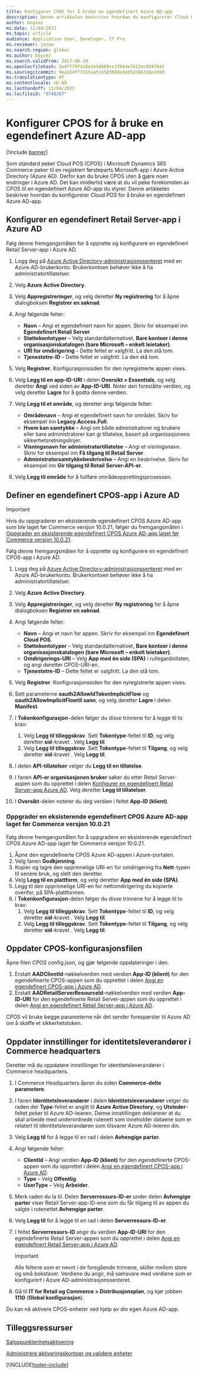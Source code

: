 ```yaml
---
title: Konfigurer CPOS for å bruke en egendefinert Azure AD-app
description: Denne artikkelen beskriver hvordan du konfigurerer Cloud POS (CPOS) for å bruke en egendefinert Azure Active Directory-app (Azure AD).
author: boycez
ms.date: 11/04/2022
ms.topic: article
audience: Application User, Developer, IT Pro
ms.reviewer: josaw
ms.search.region: global
ms.author: boycez
ms.search.validFrom: 2017-06-20
ms.openlocfilehash: 5e4ff797410e1e94869cc37684e7622ec0d97842
ms.sourcegitcommit: 9e2e54ff7d15aa51e58309da3eb52366328e199d
ms.translationtype: HT
ms.contentlocale: nb-NO
ms.lasthandoff: 11/04/2022
ms.locfileid: "9746267"
---
```

# <a name="configure-cpos-to-use-a-custom-azure-ad-app"></a>Konfigurer CPOS for å bruke en egendefinert Azure AD-app

[!include [banner](includes/banner.md)]

Som standard peker Cloud POS (CPOS) i Microsoft Dynamics 365 Commerce peker til en registrert førsteparts Microsoft-app i Azure Active Directory (Azure AD). Derfor kan du bruke CPOS uten å gjøre noen endringer i Azure AD. Det kan imidlertid være at du vil peke forekomsten av CPOS til en egendefinert Azure AD-app du styrer. Denne artikkelen beskriver hvordan du konfigurerer Cloud POS for å bruke en egendefinert Azure AD-app.

## <a name="set-up-a-custom-retail-server-app-in-azure-ad"></a>Konfigurer en egendefinert Retail Server-app i Azure AD

Følg denne fremgangsmåten for å opprette og konfigurere en egendefinert Retail Server-app i Azure AD.

1. Logg deg på [Azure Active Directory-administrasjonssenteret](https://aad.portal.azure.com) med en Azure AD-brukerkonto. Brukerkontoen behøver ikke å ha administratortillatelser.
1. Velg **Azure Active Directory**.
1. Velg **Appregistreringer**, og velg deretter **Ny registrering** for å åpne dialogboksen **Registrer en søknad**.
1. Angi følgende felter:

    - **Navn** – Angi et egendefinert navn for appen. Skriv for eksempel inn **Egendefinert Retail Server**.
    - **Støttekontotyper** – Velg standardalternativet, **Bare kontoer i denne organisasjonskatalogen (bare Microsoft – enkelt leietaker)**.
    - **URI for omdirigering** – Dette feltet er valgfritt. La den stå tom.
    - **Tjenestetre-ID** – Dette feltet er valgfritt. La den stå tom.
    
1. Velg **Registrer**. Konfigurasjonssiden for den nyregistrerte appen vises.
1. Velg **Legg til en app-ID-URI** i delen **Oversikt \> Essentials**, og velg deretter **Angi** ved siden av **App-ID-URI**. Noter den foreslåtte verdien, og velg deretter **Lagre** for å godta denne verdien. 
1. Velg **Legg til et område**, og deretter angi følgende felter:

    - **Områdenavn** – Angi et egendefinert navn for området. Skriv for eksempel inn **Legacy.Access.Full**.
    - **Hvem kan samtykke** – Angi om både administratorer og brukere eller bare administratorer kan gi tillatelse, basert på organisasjonens sikkerhetsretningslinjer.
    - **Visningsnavn for administratortillatelse** – Angi et visningsnavn. Skriv for eksempel inn **Få tilgang til Retail Server**.
    - **Administratorsamtykkebeskrivelse** – Angi en beskrivelse. Skriv for eksempel inn **Gir tilgang til Retail Server-API-er**.

1. Velg **Legg til område** for å fullføre områdeopprettingsprosessen.

## <a name="set-up-a-custom-cpos-app-in-azure-ad"></a>Definer en egendefinert CPOS-app i Azure AD

> [!IMPORTANT]
> Hvis du oppgraderer en eksisterende egendefinert CPOS Azure AD-app som ble laget før Commerce versjon 10.0.21, følger du fremgangsmåten i [Oppgrader en eksisterende egendefinert CPOS Azure AD-app laget før Commerce versjon 10.0.21](#upgrade-an-existing-custom-cpos-azure-ad-app-created-before-commerce-version-10021).

Følg denne fremgangsmåten for å opprette og konfigurere en egendefinert CPOS-app i Azure AD.

1. Logg deg på [Azure Active Directory-administrasjonssenteret](https://aad.portal.azure.com) med en Azure AD-brukerkonto. Brukerkontoen behøver ikke å ha administratortillatelser.
1. Velg **Azure Active Directory**.
1. Velg **Appregistreringer**, og velg deretter **Ny registrering** for å åpne dialogboksen **Registrer en søknad**.
1. Angi følgende felter:

    - **Navn** – Angi et navn for appen. Skriv for eksempel inn **Egendefinert Cloud POS**.
    - **Støttekontotyper** – Velg standardalternativet, **Bare kontoer i denne organisasjonskatalogen (bare Microsoft – enkelt leietaker)**.
    - **Omdirigerings-URI** – Velg **App med én side (SPA)** i rullegardinlisten, og angi deretter CPOS-URI-en.
    - **Tjenestetre-ID** – Dette feltet er valgfritt. La den stå tom.

1. Velg **Registrer**. Konfigurasjonssiden for den nyregistrerte appen vises.
1. Sett parameterne **oauth2AllowIdTokenImplicitFlow** og **oauth2AllowImplicitFlowtil** **sann**, og velg deretter **Lagre** i delen **Manifest**.
1. I **Tokenkonfigurasjon**-delen følger du disse trinnene for å legge til to krav:

    1. Velg **Legg til tilleggskrav**. Sett **Tokentype**-feltet til **ID**, og velg deretter **sid**-kravet . Velg **Legg til**.
    1. Velg **Legg til tilleggskrav**. Sett **Tokentype**-feltet til **Tilgang**, og velg deretter **sid**-kravet . Velg **Legg til**.

1. I delen **API-tillatelser** velger du **Legg til en tillatelse**.
1. I fanen **API-er organisasjonen bruker** søker du etter Retail Server-appen som du opprettet i delen [Konfigurer en egendefinert Retail Server-app Azure AD](#set-up-a-custom-retail-server-app-in-azure-ad). Velg deretter **Legg til tillatelser**.
1. I **Oversikt**-delen noterer du deg verdien i feltet **App-ID (klient)**.

### <a name="upgrade-an-existing-custom-cpos-azure-ad-app-created-before-commerce-version-10021"></a>Oppgrader en eksisterende egendefinert CPOS Azure AD-app laget før Commerce versjon 10.0.21

Følg denne fremgangsmåten for å oppgradere en eksisterende egendefinert CPOS Azure AD-app laget før Commerce versjon 10.0.21. 

1. Åpne den egendefinerte CPOS Azure AD-appen i Azure-portalen.
1. Velg fanen **Godkjenning**.
1. Kopier og lagre den opprinnelige URI-en for omdirigering fra **Nett**-typen til senere bruk, og slett den deretter.
1. Velg **Legg til en plattform**, og velg deretter **App med én side (SPA)**.
1. Legg til den opprinnelige URI-en for nettomdirigering du kopierte ovenfor, på SPA-plattformen.
1. I **Tokenkonfigurasjon**-delen følger du disse trinnene for å legge til to krav:
    1. Velg **Legg til tilleggskrav**. Sett **Tokentype**-feltet til **ID**, og velg deretter **sid**-kravet . Velg **Legg til**.
    1. Velg **Legg til tilleggskrav**. Sett **Tokentype**-feltet til **Tilgang**, og velg deretter **sid**-kravet . Velg **Legg til**.

## <a name="update-the-cpos-configuration-file"></a>Oppdater CPOS-konfigurasjonsfilen

Åpne filen CPOS config.json, og gjør følgende oppdateringer i den.

1. Erstatt **AADClientId**-nøkkelverdien med verdien **App-ID (klient)** for den egendefinerte CPOS-appen som du opprettet i delen [Angi en egendefinert CPOS-app i Azure AD](#set-up-a-custom-cpos-app-in-azure-ad).
1. Erstatt **AADRetailServerResourceId**-nøkkelverdien med verdien **App-ID-URI** for den egendefinerte Retail Server-appen som du opprettet i delen [Angi en egendefinert Retail Server-app i Azure AD](#set-up-a-custom-retail-server-app-in-azure-ad).

CPOS vil bruke begge parameterne når det sender forespørsler til Azure AD om å skaffe et sikkerhetstoken.

## <a name="update-identity-providers-settings-in-commerce-headquarters"></a>Oppdater innstillinger for identitetsleverandører i Commerce headquarters

Deretter må du oppdatere innstillinger for identitetsleverandører i Commerce headquarters.

1. I Commerce Headquarters åpner du siden **Commerce-delte parametere**.
1. I fanen **Identitetsleverandører** i delen **Identitetsleverandører** velger du raden der **Type**-feltet er angitt til **Azure Active Directory**, og **Utsteder**-feltet peker til Azure AD-leieren. Denne innstillingen deklarerer at du skal arbeide med underordnede rutenett som inneholder dataene som er relatert til identitetsleverandøren som tilsvarer Azure AD-leieren din.
1. Velg **Legg til** for å legge til en rad i delen **Avhengige parter**.
1. Angi følgende felter:

    - **ClientId** – Angi verdien **App-ID (klient)** for den egendefinerte CPOS-appen som du opprettet i delen [Angi en egendefinert CPOS-app i Azure AD](#set-up-a-custom-cpos-app-in-azure-ad).
    - **Type** – Velg **Offentlig**.
    - **UserType** – Velg **Arbeider**.

1. Merk raden du la til. Delen **Serverressurs-ID-er** under delen **Avhengige parter** viser Retail Server-app-ID-ene som du får tilgang til av appen du valgte i rutenettet **Avhengige parter**.
1. Velg **Legg til** for å legge til en rad i delen **Serverressurs-ID-er**.
1. I feltet **Serverressurs-ID** angir du verdien **App-ID-URI** for den egendefinerte Retail Server-appen som du opprettet i delen [Angi en egendefinert Retail Server-app i Azure AD](#set-up-a-custom-retail-server-app-in-azure-ad).

    > [!IMPORTANT]
    > Alle feltene som er nevnt i de foregående trinnene, skiller mellom store og små bokstaver. Verdiene du angir, må samsvare med verdiene som er konfigurert i Azure AD-administrasjonssenteret.

1. Gå til **IT for Retail og Commerce \> Distribusjonsplan**, og kjør jobben **1110** (**Global konfigurasjon**).

Du kan nå aktivere CPOS-enheter ved hjelp av din egen Azure AD-app.

## <a name="additional-resources"></a>Tilleggsressurser

[Salgspunktenhetsaktivering](dev-itpro/retail-device-activation.md)

[Administrere aktiveringskontoer og validere enheter](set-up-activation-accounts-validate-devices-hq.md)

[!INCLUDE[footer-include](../includes/footer-banner.md)]
